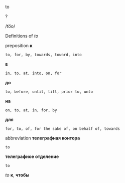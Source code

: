 to

?

/to͞o/

Definitions of _to_

preposition
**к**

    to, for, by, towards, toward, into
**в**

    in, to, at, into, on, for
**до**

    to, before, until, till, prior to, unto
**на**

    on, to, at, in, for, by
**для**

    for, to, of, for the sake of, on behalf of, towards

abbreviation
**телеграфная контора**

    to
**телеграфное отделение**

    to

_to_
**к**, **чтобы**